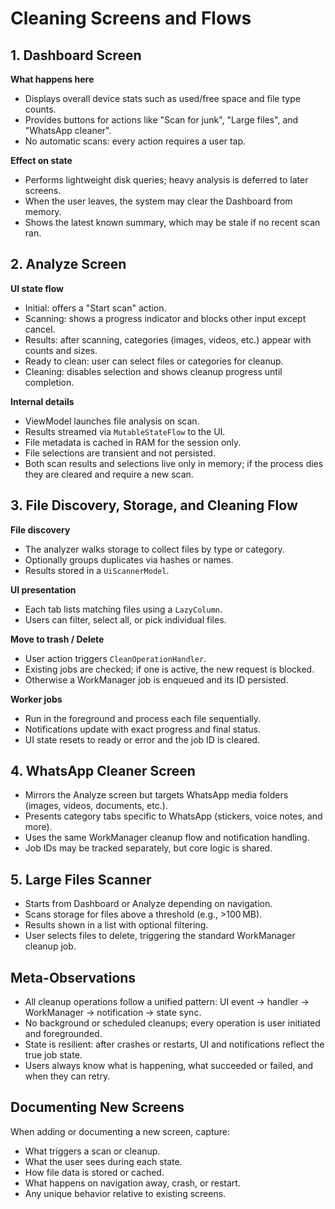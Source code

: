# Cleaning Screens and Flows

## 1. Dashboard Screen
**What happens here**
- Displays overall device stats such as used/free space and file type counts.
- Provides buttons for actions like "Scan for junk", "Large files", and "WhatsApp cleaner".
- No automatic scans: every action requires a user tap.

**Effect on state**
- Performs lightweight disk queries; heavy analysis is deferred to later screens.
- When the user leaves, the system may clear the Dashboard from memory.
- Shows the latest known summary, which may be stale if no recent scan ran.

## 2. Analyze Screen
**UI state flow**
- Initial: offers a "Start scan" action.
- Scanning: shows a progress indicator and blocks other input except cancel.
- Results: after scanning, categories (images, videos, etc.) appear with counts and sizes.
- Ready to clean: user can select files or categories for cleanup.
- Cleaning: disables selection and shows cleanup progress until completion.

**Internal details**
- ViewModel launches file analysis on scan.
- Results streamed via `MutableStateFlow` to the UI.
- File metadata is cached in RAM for the session only.
- File selections are transient and not persisted.
- Both scan results and selections live only in memory; if the process dies they are cleared and require a new scan.

## 3. File Discovery, Storage, and Cleaning Flow
**File discovery**
- The analyzer walks storage to collect files by type or category.
- Optionally groups duplicates via hashes or names.
- Results stored in a `UiScannerModel`.

**UI presentation**
- Each tab lists matching files using a `LazyColumn`.
- Users can filter, select all, or pick individual files.

**Move to trash / Delete**
- User action triggers `CleanOperationHandler`.
- Existing jobs are checked; if one is active, the new request is blocked.
- Otherwise a WorkManager job is enqueued and its ID persisted.

**Worker jobs**
- Run in the foreground and process each file sequentially.
- Notifications update with exact progress and final status.
- UI state resets to ready or error and the job ID is cleared.

## 4. WhatsApp Cleaner Screen
- Mirrors the Analyze screen but targets WhatsApp media folders (images, videos, documents, etc.).
- Presents category tabs specific to WhatsApp (stickers, voice notes, and more).
- Uses the same WorkManager cleanup flow and notification handling.
- Job IDs may be tracked separately, but core logic is shared.

## 5. Large Files Scanner
- Starts from Dashboard or Analyze depending on navigation.
- Scans storage for files above a threshold (e.g., >100 MB).
- Results shown in a list with optional filtering.
- User selects files to delete, triggering the standard WorkManager cleanup job.

## Meta-Observations
- All cleanup operations follow a unified pattern: UI event → handler → WorkManager → notification → state sync.
- No background or scheduled cleanups; every operation is user initiated and foregrounded.
- State is resilient: after crashes or restarts, UI and notifications reflect the true job state.
- Users always know what is happening, what succeeded or failed, and when they can retry.

## Documenting New Screens
When adding or documenting a new screen, capture:
- What triggers a scan or cleanup.
- What the user sees during each state.
- How file data is stored or cached.
- What happens on navigation away, crash, or restart.
- Any unique behavior relative to existing screens.
